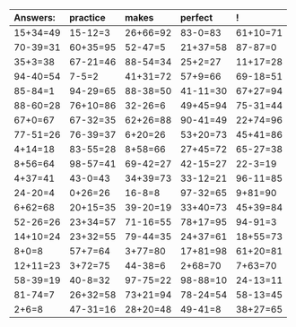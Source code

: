 | Answers: | practice | makes | perfect | ! |
| :--- | :--- | :--- | :--- | :--- |
| 15+34=49 | 15-12=3 | 26+66=92 | 83-0=83 | 61+10=71 | 
| 70-39=31 | 60+35=95 | 52-47=5 | 21+37=58 | 87-87=0 | 
| 35+3=38 | 67-21=46 | 88-54=34 | 25+2=27 | 11+17=28 | 
| 94-40=54 | 7-5=2 | 41+31=72 | 57+9=66 | 69-18=51 | 
| 85-84=1 | 94-29=65 | 88-38=50 | 41-11=30 | 67+27=94 | 
| 88-60=28 | 76+10=86 | 32-26=6 | 49+45=94 | 75-31=44 | 
| 67+0=67 | 67-32=35 | 62+26=88 | 90-41=49 | 22+74=96 | 
| 77-51=26 | 76-39=37 | 6+20=26 | 53+20=73 | 45+41=86 | 
| 4+14=18 | 83-55=28 | 8+58=66 | 27+45=72 | 65-27=38 | 
| 8+56=64 | 98-57=41 | 69-42=27 | 42-15=27 | 22-3=19 | 
| 4+37=41 | 43-0=43 | 34+39=73 | 33-12=21 | 96-11=85 | 
| 24-20=4 | 0+26=26 | 16-8=8 | 97-32=65 | 9+81=90 | 
| 6+62=68 | 20+15=35 | 39-20=19 | 33+40=73 | 45+39=84 | 
| 52-26=26 | 23+34=57 | 71-16=55 | 78+17=95 | 94-91=3 | 
| 14+10=24 | 23+32=55 | 79-44=35 | 24+37=61 | 18+55=73 | 
| 8+0=8 | 57+7=64 | 3+77=80 | 17+81=98 | 61+20=81 | 
| 12+11=23 | 3+72=75 | 44-38=6 | 2+68=70 | 7+63=70 | 
| 58-39=19 | 40-8=32 | 97-75=22 | 98-88=10 | 24-13=11 | 
| 81-74=7 | 26+32=58 | 73+21=94 | 78-24=54 | 58-13=45 | 
| 2+6=8 | 47-31=16 | 28+20=48 | 49-41=8 | 38+27=65 | 
